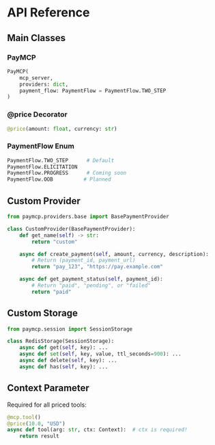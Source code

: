 # API Reference

## Main Classes

### PayMCP

```python
PayMCP(
    mcp_server,
    providers: dict,
    payment_flow: PaymentFlow = PaymentFlow.TWO_STEP
)
```

### @price Decorator

```python
@price(amount: float, currency: str)
```

### PaymentFlow Enum

```python
PaymentFlow.TWO_STEP      # Default
PaymentFlow.ELICITATION
PaymentFlow.PROGRESS      # Coming soon
PaymentFlow.OOB          # Planned
```

## Custom Provider

```python
from paymcp.providers.base import BasePaymentProvider

class CustomProvider(BasePaymentProvider):
    def get_name(self) -> str:
        return "custom"

    async def create_payment(self, amount, currency, description):
        # Return (payment_id, payment_url)
        return "pay_123", "https://pay.example.com"

    async def get_payment_status(self, payment_id):
        # Return "paid", "pending", or "failed"
        return "paid"
```

## Custom Storage

```python
from paymcp.session import SessionStorage

class RedisStorage(SessionStorage):
    async def get(self, key): ...
    async def set(self, key, value, ttl_seconds=900): ...
    async def delete(self, key): ...
    async def has(self, key): ...
```

## Context Parameter

Required for all priced tools:

```python
@mcp.tool()
@price(10.0, "USD")
async def tool(arg: str, ctx: Context):  # ctx is required!
    return result
```